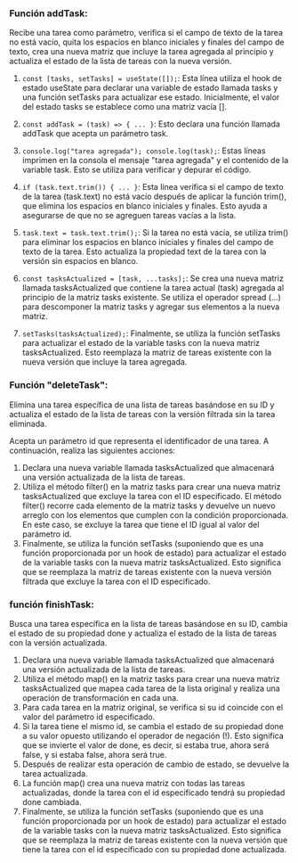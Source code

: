 ### Función addTask:

Recibe una tarea como parámetro, verifica si el campo de texto de la tarea no está vacío, quita los espacios en blanco iniciales y finales del campo de texto, crea una nueva matriz que incluye la tarea agregada al principio y actualiza el estado de la lista de tareas con la nueva versión.

1. `const [tasks, setTasks] = useState([]);`: Esta línea utiliza el hook de estado useState para declarar una variable de estado llamada tasks y una función setTasks para actualizar ese estado. Inicialmente, el valor del estado tasks se establece como una matriz vacía [].

2. `const addTask = (task) => { ... }`: Esto declara una función llamada addTask que acepta un parámetro task.

3. `console.log("tarea agregada"); console.log(task);`: Estas líneas imprimen en la consola el mensaje "tarea agregada" y el contenido de la variable task. Esto se utiliza para verificar y depurar el código.

4. `if (task.text.trim()) { ... }`: Esta línea verifica si el campo de texto de la tarea (task.text) no está vacío después de aplicar la función trim(), que elimina los espacios en blanco iniciales y finales. Esto ayuda a asegurarse de que no se agreguen tareas vacías a la lista.

5. `task.text = task.text.trim();`: Si la tarea no está vacía, se utiliza trim() para eliminar los espacios en blanco iniciales y finales del campo de texto de la tarea. Esto actualiza la propiedad text de la tarea con la versión sin espacios en blanco.

6. `const tasksActualized = [task, ...tasks];`: Se crea una nueva matriz llamada tasksActualized que contiene la tarea actual (task) agregada al principio de la matriz tasks existente. Se utiliza el operador spread (...) para descomponer la matriz tasks y agregar sus elementos a la nueva matriz.

7. `setTasks(tasksActualized);`: Finalmente, se utiliza la función setTasks para actualizar el estado de la variable tasks con la nueva matriz tasksActualized. Esto reemplaza la matriz de tareas existente con la nueva versión que incluye la tarea agregada.

### Función "deleteTask":

Elimina una tarea específica de una lista de tareas basándose en su ID y actualiza el estado de la lista de tareas con la versión filtrada sin la tarea eliminada.

Acepta un parámetro id que representa el identificador de una tarea. A continuación, realiza las siguientes acciones:

1. Declara una nueva variable llamada tasksActualized que almacenará una versión actualizada de la lista de tareas.
2. Utiliza el método filter() en la matriz tasks para crear una nueva matriz tasksActualized que excluye la tarea con el ID especificado. El método filter() recorre cada elemento de la matriz tasks y devuelve un nuevo arreglo con los elementos que cumplen con la condición proporcionada. En este caso, se excluye la tarea que tiene el ID igual al valor del parámetro id.
3. Finalmente, se utiliza la función setTasks (suponiendo que es una función proporcionada por un hook de estado) para actualizar el estado de la variable tasks con la nueva matriz tasksActualized. Esto significa que se reemplaza la matriz de tareas existente con la nueva versión filtrada que excluye la tarea con el ID especificado.

### función finishTask:

Busca una tarea específica en la lista de tareas basándose en su ID, cambia el estado de su propiedad done y actualiza el estado de la lista de tareas con la versión actualizada.

1. Declara una nueva variable llamada tasksActualized que almacenará una versión actualizada de la lista de tareas.
2. Utiliza el método map() en la matriz tasks para crear una nueva matriz tasksActualized que mapea cada tarea de la lista original y realiza una operación de transformación en cada una.
3. Para cada tarea en la matriz original, se verifica si su id coincide con el valor del parámetro id especificado.
4. Si la tarea tiene el mismo id, se cambia el estado de su propiedad done a su valor opuesto utilizando el operador de negación (!). Esto significa que se invierte el valor de done, es decir, si estaba true, ahora será false, y si estaba false, ahora será true.
5. Después de realizar esta operación de cambio de estado, se devuelve la tarea actualizada.
6. La función map() crea una nueva matriz con todas las tareas actualizadas, donde la tarea con el id especificado tendrá su propiedad done cambiada.
7. Finalmente, se utiliza la función setTasks (suponiendo que es una función proporcionada por un hook de estado) para actualizar el estado de la variable tasks con la nueva matriz tasksActualized. Esto significa que se reemplaza la matriz de tareas existente con la nueva versión que tiene la tarea con el id especificado con su propiedad done actualizada.
